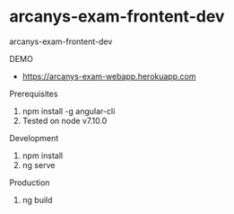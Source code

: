 # arcanys-exam-frontent-dev
arcanys-exam-frontent-dev

DEMO 
- https://arcanys-exam-webapp.herokuapp.com

Prerequisites
1. npm install -g angular-cli
2. Tested on node v7.10.0

Development
1. npm install
2. ng serve

Production
1. ng build
